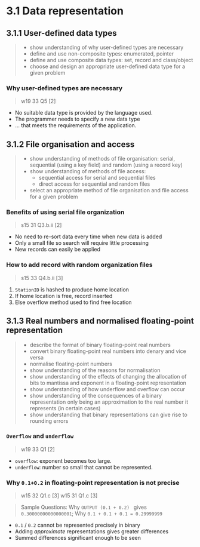 # 3.1 Data representation

3.1.1 User-defined data types
-----------------------------

> - show understanding of why user-defined types are necessary
> - define and use non-composite types: enumerated, pointer
> - define and use composite data types: set, record and class/object
> - choose and design an appropriate user-defined data type for a given problem


### Why user-defined types are necessary
> w19 33 Q5 \[2\]

- No suitable data type is provided by the language used.
- The programmer needs to specify a new data type
- ... that meets the requirements of the application.

3.1.2 File organisation and access
----------------------------------

> - show understanding of methods of file organisation: serial, sequential (using a key field) and random (using a record key)
> - show understanding of methods of file access:
>   - sequential access for serial and sequential files
>   - direct access for sequential and random files
> - select an appropriate method of file organisation and file access for a given problem

### Benefits of using serial file organization
> s15 31 Q3.b.ii \[2\]

- No need to re-sort data every time when new data is added
- Only a small file so search will require little processing
- New records can easily be applied

### How to add record with random organization files
> s15 33 Q4.b.ii \[3\]

1. `StationID` is hashed to produce home location
2. If home location is free, record inserted
3. Else overflow method used to find free location



3.1.3 Real numbers and normalised floating-point representation
---------------------------------------------------------------

> - describe the format of binary floating-point real numbers
> - convert binary floating-point real numbers into denary and vice versa
> - normalise floating-point numbers
> - show understanding of the reasons for normalisation
> - show understanding of the effects of changing the allocation of bits to mantissa and exponent in a floating-point representation
> - show understanding of how underflow and overflow can occur
> - show understanding of the consequences of a binary representation only being an approximation to the real number it represents (in certain cases)
> - show understanding that binary representations can give rise to rounding errors

### `Overflow` and `underflow`
> w19 33 Q1 \[2\]

- `overflow`: exponent becomes too large.
- `underflow`: number so small that cannot be represented.


### Why `0.1+0.2` in floating-point representation is not precise
> w15 32 Q1.c \[3\]
> w15 31 Q1.c \[3\]

> Sample Questions: Why `OUTPUT (0.1 + 0.2) ` gives `0.30000000000000001`; Why `0.1 + 0.1 + 0.1 = 0.29999999`

- `0.1` / `0.2` cannot be represented precisely in binary
- Adding *approximate* representations gives greater differences
- Summed differences significant enough to be seen
